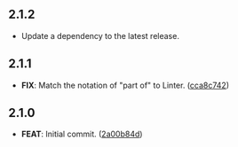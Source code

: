 ## 2.1.2

 - Update a dependency to the latest release.

## 2.1.1

 - **FIX**: Match the notation of "part of" to Linter. ([cca8c742](https://github.com/mathrunet/flutter_masamune/commit/cca8c742328da2e2ac0125c179967beee5f9a596))

## 2.1.0

 - **FEAT**: Initial commit. ([2a00b84d](https://github.com/mathrunet/flutter_masamune/commit/2a00b84dabe343db97a3943bb767629aed3743d1))

